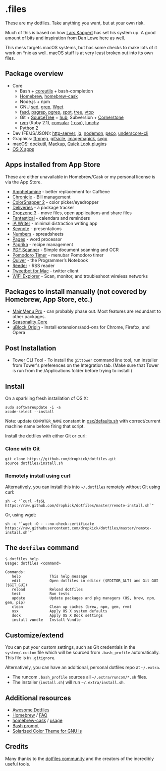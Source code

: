 # .files

These are my dotfiles. Take anything you want, but at your own risk.

Much of this is based on how [Lars Kappert](https://github.com/webpro/) has set his system up. A good amount of bits and inspiration from [Dan Lowe](https://github.com/tangledhelix) here as well.

This mess targets macOS systems, but has some checks to make lots of it work on *nix as well. macOS stuff is at very least broken out into its own files.

## Package overview

* Core
    * Bash + [coreutils](http://en.wikipedia.org/wiki/GNU_Core_Utilities) + bash-completion
    * [Homebrew](http://brew.sh/), [homebrew-cask](http://caskroom.io/)
    * Node.js + npm
    * GNU [sed](http://www.gnu.org/software/sed/), [grep](https://www.gnu.org/software/grep/), [Wget](https://www.gnu.org/software/wget/)
    * [fasd](https://github.com/clvv/fasd), [psgrep](https://github.com/jvz/psgrep/blob/master/psgrep), [pgrep](http://linux.die.net/man/1/pgrep), [spot](https://github.com/guille/spot), [tree](http://mama.indstate.edu/users/ice/tree/), [vtop](https://github.com/MrRio/vtop)
    * Git + [SourceTree](http://www.sourcetreeapp.com) + [hub](http://hub.github.com/), Subversion + [Cornerstone](https://www.zennaware.com/cornerstone/)
    * [rvm](https://rvm.io/) (Ruby 2.1), [consular](https://github.com/achiu/consular) ([-osx](https://github.com/achiu/consular-osx)), [lunchy](https://github.com/eddiezane/lunchy)
    * Python 2
* Dev (FE/JS/JSON): [http-server](https://github.com/nodeapps/http-server), [jq](http://stedolan.github.io/jq/), [nodemon](http://nodemon.io), [peco](http://peco.github.io), [underscore-cli](https://github.com/ddopson/underscore-cli)
* Graphics: [ffmpeg](https://www.ffmpeg.org), [gifsicle](http://www.lcdf.org/gifsicle), [imagemagick](http://www.imagemagick.org), [svgo](https://github.com/svg/svgo)
* macOS: [dockutil](https://github.com/kcrawford/dockutil), [Mackup](https://github.com/lra/mackup), [Quick Look plugins](https://github.com/sindresorhus/quick-look-plugins)
* [OS X apps](https://github.com/dropkick/dotfiles/blob/master/install/brew-cask.sh)


## Apps installed from App Store

These are either unavailable in Homebrew/Cask or my personal license is via the App Store.

* [Amphetamine](https://itunes.apple.com/us/app/amphetamine/id937984704) - better replacement for Caffiene 
* [Chronicle](https://itunes.apple.com/us/app/chronicle-bill-management/id402355593) - Bill management
* [ColorSnapper 2](https://itunes.apple.com/us/app/colorsnapper-2/id969418666) - color picker/eyedropper
* [Deliveries](https://itunes.apple.com/us/app/deliveries-a-package-tracker/id924726344) - a package tracker
* [Dropzone 3](https://itunes.apple.com/us/app/dropzone-3/id695406827) - move files, open applications and share files
* [Fantastical](https://itunes.apple.com/us/app/fantastical-2-calendar-reminders/id975937182) - calendars and reminders 
* [iA Writer](https://itunes.apple.com/us/app/ia-writer/id775737590) - minimal distraction writing app
* [Keynote](https://itunes.apple.com/us/app/keynote/id409183694) - presentations 
* [Numbers](https://itunes.apple.com/us/app/numbers/id409203825) - spreadsheets 
* [Pages](https://itunes.apple.com/us/app/pages/id409201541) - word processor
* [Paprika](https://itunes.apple.com/us/app/paprika-recipe-manager/id451907568) - recipe management 
* [PDF Scanner](https://itunes.apple.com/us/app/pdfscanner-simple-document/id410968114) - Simple document scanning and OCR 
* [Pomodoro Timer](https://itunes.apple.com/us/app/pomodoro-timer-focus-on-your/id872515009) - menubar Pomodoro timer
* [Quiver](https://itunes.apple.com/us/app/quiver-programmers-notebook/id866773894) - the Programmer’s Notebook
* [Reeder](https://itunes.apple.com/us/app/reeder-3/id880001334) - RSS reader
* [Tweetbot for Mac](https://itunes.apple.com/us/app/tweetbot-for-twitter/id557168941) - twitter client
* [WiFi Explorer](https://itunes.apple.com/us/app/wifi-explorer/id494803304) - Scan, monitor, and troubleshoot wireless networks


## Packages to install manually (not covered by Homebrew, App Store, etc.)

* [MainMenu Pro](http://mainmenuapp.com/) - can probably phase out. Most features are redundant to other packages.
* [Seasonality Core](http://getseasonality.com/core/)
* [uBlock Origin](https://github.com/gorhill/uBlock/#installation) - Install extensions/add-ons for Chrome, Firefox, and Opera

## Post Installation 

* Tower CLI Tool - To install the `gittower` command line tool, run installer from Tower's preferences on the Integration tab. (Make sure that Tower is run from the /Applications folder before trying to install.)


## Install

On a sparkling fresh installation of OS X:

    sudo softwareupdate -i -a
    xcode-select --install

Note: update `COMPUTER_NAME` constant in [osx/defaults.sh](https://raw.github.com/dropkick/dotfiles/master/osx/defaults.sh) with correct/current machine name before firing that script.

Install the dotfiles with either Git or curl:

### Clone with Git

    git clone https://github.com/dropkick/dotfiles.git
    source dotfiles/install.sh

### Remotely install using curl

Alternatively, you can install this into `~/.dotfiles` remotely without Git using curl:

    sh -c "`curl -fsSL https://raw.github.com/dropkick/dotfiles/master/remote-install.sh`"

Or, using wget:

    sh -c "`wget -O - --no-check-certificate https://raw.githubusercontent.com/dropkick/dotfiles/master/remote-install.sh`"

## The `dotfiles` command

    $ dotfiles help
    Usage: dotfiles <command>

    Commands:
       help             This help message
       edit             Open dotfiles in editor ($EDITOR_ALT) and Git GUI ($GIT_GUI)
       reload           Reload dotfiles
       test             Run tests
       update           Update packages and pkg managers (OS, brew, npm, gem, pip)
       clean            Clean up caches (brew, npm, gem, rvm)
       osx              Apply OS X system defaults
       dock             Apply OS X Dock settings
       install vundle   Install Vundle

## Customize/extend

You can put your custom settings, such as Git credentials in the `system/.custom` file which will be sourced from `.bash_profile` automatically. This file is in `.gitignore`.

Alternatively, you can have an additional, personal dotfiles repo at `~/.extra`.

* The runcom `.bash_profile` sources all `~/.extra/runcom/*.sh` files.
* The installer (`install.sh`) will run `~/.extra/install.sh`.

## Additional resources

* [Awesome Dotfiles](https://github.com/webpro/awesome-dotfiles)
* [Homebrew](http://brew.sh/) / [FAQ](https://github.com/Homebrew/homebrew/wiki/FAQ)
* [homebrew-cask](http://caskroom.io/) / [usage](https://github.com/phinze/homebrew-cask/blob/master/USAGE.md)
* [Bash prompt](http://wiki.archlinux.org/index.php/Color_Bash_Prompt)
* [Solarized Color Theme for GNU ls](https://github.com/seebi/dircolors-solarized)

## Credits

Many thanks to the [dotfiles community](http://dotfiles.github.io/) and the creators of the incredibly useful tools.
